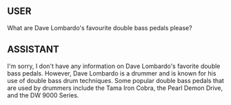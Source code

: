 ## USER
What are Dave Lombardo's favourite double bass pedals please?

## ASSISTANT
I'm sorry, I don't have any information on Dave Lombardo's favorite double bass pedals. However, Dave Lombardo is a drummer and is known for his use of double bass drum techniques. Some popular double bass pedals that are used by drummers include the Tama Iron Cobra, the Pearl Demon Drive, and the DW 9000 Series.
